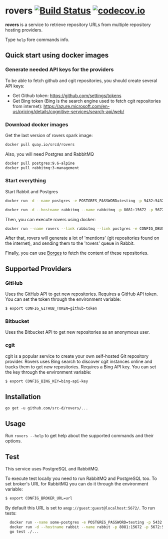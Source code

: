 # rovers [![Build Status](https://travis-ci.org/src-d/rovers.svg?branch=master)](https://travis-ci.org/src-d/rovers) [![codecov.io](https://codecov.io/github/src-d/rovers/coverage.svg?branch=master&token=ObiptJsBpW)](https://codecov.io/github/src-d/rovers?branch=master)

**rovers** is a service to retrieve repository URLs from multiple repository
hosting providers.

Type `help` fore commands info.

## Quick start using docker images

### Generate needed API keys for the providers

To be able to fetch github and cgit repositories, you should create several API keys:

- Get Github token: https://github.com/settings/tokens
- Get Bing token (Bing is the search engine used to fetch cgit repositories from internet): https://azure.microsoft.com/en-us/pricing/details/cognitive-services/search-api/web/

### Download docker images

Get the last version of rovers spark image:

```bash
docker pull quay.io/srcd/rovers
```

Also, you will need Postgres and RabbitMQ

```bash
docker pull postgres:9.6-alpine
docker pull rabbitmq:3-management
```

### Start everything

Start Rabbit and Postgres

```bash
docker run -d --name postgres -e POSTGRES_PASSWORD=testing -p 5432:5432 -e POSTGRES_USER=testing postgres:9.6-alpine
```
```bash
docker run -d --hostname rabbitmq --name rabbitmq -p 8081:15672 -p 5672:5672 rabbitmq:3-management
```

Then, you can execute rovers using docker:
```bash
docker run --name rovers --link rabbitmq --link postgres -e CONFIG_DBUSER=testing -e CONFIG_DBPASS=testing -e CONFIG_DBHOST=postgres -e CONFIG_DBNAME=testing -e CONFIG_BROKER_URL=amqp://guest:guest@rabbitmq:5672/ -e CONFIG_GITHUB_TOKEN=[REPLACEWITHGHKEY] -e CONFIG_BING_KEY=[REPLACEWITHBINGKEY] quay.io/srcd/rovers /bin/sh -c "rovers initdb; rovers repos --queue=rovers"
```
After that, rovers will generate a lot of 'mentions' (git repositories found on the internet), and sending them to the 'rovers' queue in Rabbit.

Finally, you can use [Borges](https://github.com/src-d/borges) to fetch the content of these repositories.

## Supported Providers

### GitHub

Uses the GitHub API to get new repositories. Requires a GitHub API token. You can set the token through the environment variable:

```bash
$ export CONFIG_GITHUB_TOKEN=github-token
```

### Bitbucket

Uses the Bitbucket API to get new repositories as an anonymous user.

### cgit

cgit is a popular service to create your own self-hosted Git repository provider.
Rovers uses Bing search to discover cgit instances online and tracks them to get
new repositories. Requires a Bing API key. You can set the key through the environment variable:

```bash
$ export CONFIG_BING_KEY=bing-api-key
```

## Installation

```
go get -u github.com/src-d/rovers/...
```

## Usage

Run `rovers --help` to get help about the supported commands and their options.

## Test

This service uses PostgreSQL and RabbitMQ.

To execute test locally you need to run RabbitMQ and PostgreSQL too. To set broker's URL for RabbitMQ you can do it through the environment variable:

```bash
$ export CONFIG_BROKER_URL=url
```

By default this URL is set to `amqp://guest:guest@localhost:5672/`. To run tests:

```bash
  docker run --name some-postgres -e POSTGRES_PASSWORD=testing -p 5432:5432 -e POSTGRES_USER=testing -d postgres
  docker run -d --hostname rabbit --name rabbit -p 8081:15672 -p 5672:5672 rabbitmq:3-management
  go test ./...
```
